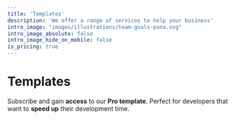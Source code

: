 ```yaml
---
title: 'Templates'
description: 'We offer a range of services to help your business'
intro_image: "images/illustrations/team-goals-pana.svg"
intro_image_absolute: false
intro_image_hide_on_mobile: false
is_pricing: true
---
```


# Templates

Subscribe and gain **access** to our **Pro template**. Perfect for developers that want to **speed up** their development time.
